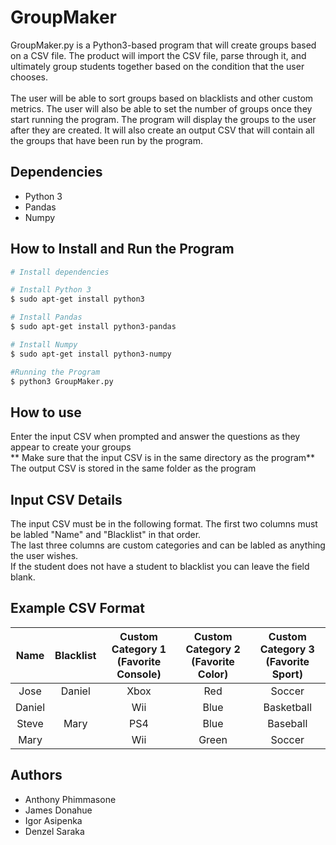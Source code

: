# GroupMaker
GroupMaker.py is a Python3-based program that will create groups based on a CSV file. The product will import the CSV file, parse through it, and ultimately group students together based on the condition that the user chooses. <br/><br/>The user will be able to sort groups based on blacklists and other custom metrics. The user will also be able to set the number of groups once they start running the program. The program will display the groups to the user after they are created. It will also create an output CSV that will contain all the groups that have been run by the program.

## Dependencies
<ul>
  <li>Python 3</li>
  <li>Pandas</li>
  <li>Numpy</li>
</ul>

## How to Install and Run the Program
```bash
# Install dependencies

# Install Python 3
$ sudo apt-get install python3

# Install Pandas
$ sudo apt-get install python3-pandas

# Install Numpy
$ sudo apt-get install python3-numpy

#Running the Program 
$ python3 GroupMaker.py
```
## How to use
Enter the input CSV when prompted and answer the questions as they appear to create your groups<br/>
** Make sure that the input CSV is in the same directory as the program**<br/>
The output CSV is stored in the same folder as the program 

## Input CSV Details
The input CSV must be in the following format. The first two columns must be labled "Name" and "Blacklist" in that order. <br/>The last three columns are custom categories and can be labled as anything the user wishes. <br/>
If the student does not have a student to blacklist you can leave the field blank. 
## Example CSV Format

| Name    | Blacklist| Custom Category 1 (Favorite Console)  | Custom Category 2 (Favorite Color)|Custom Category 3 (Favorite Sport) |
|:-------:|:--------:|:------:|:-----:|:-----:|
| Jose    | Daniel   | Xbox   | Red   |   Soccer   |
| Daniel  |          | Wii    | Blue    |  Basketball    |
|Steve    |   Mary   | PS4    |  Blue    |  Baseball    |
| Mary    |          | Wii    |  Green    |   Soccer   |


## Authors
<ul>
  <li>Anthony Phimmasone</li>
  <li>James Donahue</li>
  <li>Igor Asipenka</li>
  <li>Denzel Saraka</li>
</ul>

